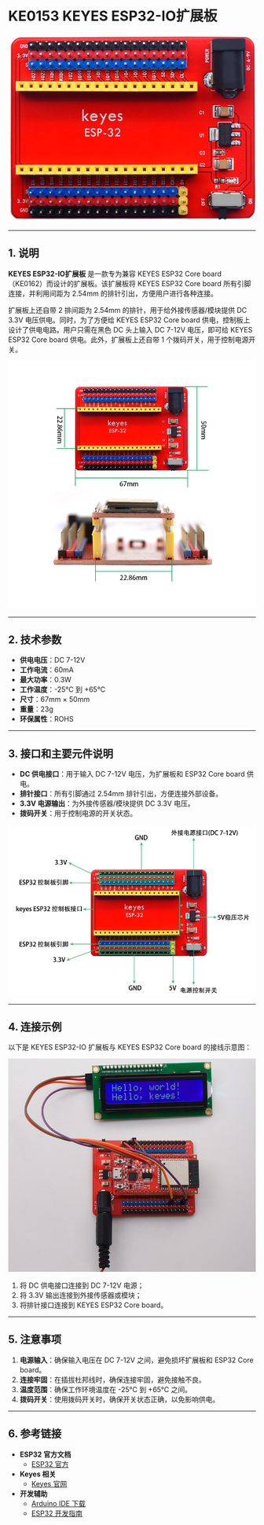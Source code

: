 # KE0153 KEYES ESP32-IO扩展板

![image-20250317112952685](media/image-20250317112952685.png)

---

## 1. 说明
**KEYES ESP32-IO扩展板** 是一款专为兼容 KEYES ESP32 Core board（KE0162）而设计的扩展板。该扩展板将 KEYES ESP32 Core board 所有引脚连接，并利用间距为 2.54mm 的排针引出，方便用户进行各种连接。

扩展板上还自带 2 排间距为 2.54mm 的排针，用于给外接传感器/模块提供 DC 3.3V 电压供电。同时，为了方便给 KEYES ESP32 Core board 供电，控制板上设计了供电电路。用户只需在黑色 DC 头上输入 DC 7-12V 电压，即可给 KEYES ESP32 Core board 供电。此外，扩展板上还自带 1 个拨码开关，用于控制电源开关。

![KE0153-7](media/KE0153-7.jpg)

---

## 2. 技术参数
- **供电电压**：DC 7-12V  
- **工作电流**：60mA  
- **最大功率**：0.3W  
- **工作温度**：-25℃ 到 +65℃  
- **尺寸**：67mm × 50mm
- **重量**：23g  
- **环保属性**：ROHS  

---

## 3. 接口和主要元件说明
- **DC 供电接口**：用于输入 DC 7-12V 电压，为扩展板和 ESP32 Core board 供电。
- **排针接口**：所有引脚通过 2.54mm 排针引出，方便连接外部设备。
- **3.3V 电源输出**：为外接传感器/模块提供 DC 3.3V 电压。
- **拨码开关**：用于控制电源的开关状态。

![image-20250317113029039](media/image-20250317113029039.png)

---

## 4. 连接示例

以下是 KEYES ESP32-IO 扩展板与 KEYES ESP32 Core board 的接线示意图：

![image-20250317113105983](media/image-20250317113105983.png)


1. 将 DC 供电接口连接到 DC 7-12V 电源；
2. 将 3.3V 输出连接到外接传感器或模块；
3. 将排针接口连接到 KEYES ESP32 Core board。

---

## 5. 注意事项
1. **电源输入**：确保输入电压在 DC 7-12V 之间，避免损坏扩展板和 ESP32 Core board。
2. **连接牢固**：在插拔杜邦线时，确保连接牢固，避免接触不良。
3. **温度范围**：确保工作环境温度在 -25℃ 到 +65℃ 之间。
4. **拨码开关**：使用拨码开关时，确保开关状态正确，以免影响供电。

---

## 6. 参考链接
- **ESP32 官方文档**  
  - [ESP32 官方](https://www.espressif.com/en/products/socs/esp32)  
- **Keyes 相关**  
  - [Keyes 官网](http://www.keyes-robot.com/)  
- **开发辅助**  
  - [Arduino IDE 下载](https://www.arduino.cc/en/software)  
  - [ESP32 开发指南](https://docs.espressif.com/projects/esp-idf/en/latest/esp32/get-started/index.html)  
